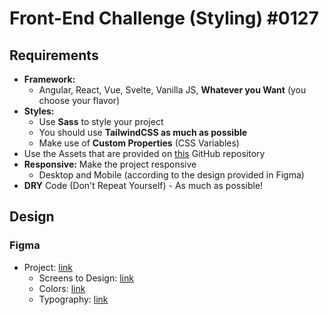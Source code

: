 # Front-End Challenge (Styling) #0127

## Requirements

- **Framework:**
  - Angular, React, Vue, Svelte, Vanilla JS, **Whatever you Want** (you choose your flavor)
- **Styles:**
  - Use **Sass** to style your project
  - You should use **TailwindCSS as much as possible**
  - Make use of **Custom Properties** (CSS Variables)
- Use the Assets that are provided on [this](https://github.com/altario/challenge-front-end-styling-0127) GitHub repository
- **Responsive:** Make the project responsive
  - Desktop and Mobile (according to the design provided in Figma)
- **DRY** Code (Don't Repeat Yourself) - As much as possible!

## Design

### Figma

- Project: [link](https://www.figma.com/file/xqsMXosVwmtJWKdNnbOM7n/%5BALTAR%5D-Challenge%3A-Front-End-(styling)-%230127?node-id=635-13426&t=IZZuXvvl5w9ZUOkC-4)
  - Screens to Design: [link](https://www.figma.com/file/xqsMXosVwmtJWKdNnbOM7n/%5BALTAR%5D-Challenge%3A-Front-End-(styling)-%230127?node-id=635-13426&t=IZZuXvvl5w9ZUOkC-4)
  - Colors: [link](https://www.figma.com/file/xqsMXosVwmtJWKdNnbOM7n/%5BALTAR%5D-Challenge%3A-Front-End-(styling)-%230127?node-id=643-6716&t=IZZuXvvl5w9ZUOkC-4)
  - Typography: [link](https://www.figma.com/file/xqsMXosVwmtJWKdNnbOM7n/%5BALTAR%5D-Challenge%3A-Front-End-(styling)-%230127?node-id=643-6646&t=IZZuXvvl5w9ZUOkC-4)
